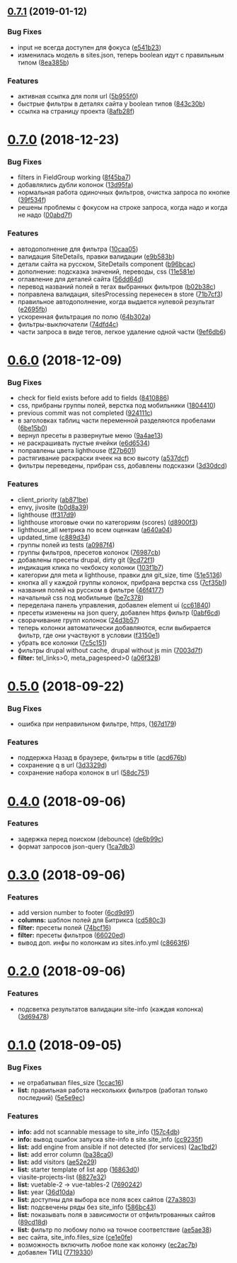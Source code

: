 ## [0.7.1](http://git.viasite.ru:10022/servers/viasite-projects-list/compare/v0.7.0...v0.7.1) (2019-01-12)


### Bug Fixes

* input не всегда доступен для фокуса ([e541b23](http://git.viasite.ru:10022/servers/viasite-projects-list/commits/e541b23))
* изменилась модель в sites.json, теперь boolean идут с правильным типом ([8ea385b](http://git.viasite.ru:10022/servers/viasite-projects-list/commits/8ea385b))


### Features

* активная ссылка для поля url ([5b955f0](http://git.viasite.ru:10022/servers/viasite-projects-list/commits/5b955f0))
* быстрые фильтры в деталях сайта у boolean типов ([843c30b](http://git.viasite.ru:10022/servers/viasite-projects-list/commits/843c30b))
* ссылка на страницу проекта ([8afb28f](http://git.viasite.ru:10022/servers/viasite-projects-list/commits/8afb28f))



# [0.7.0](http://git.viasite.ru:10022/servers/viasite-projects-list/compare/v0.6.0...v0.7.0) (2018-12-23)


### Bug Fixes

* filters in FieldGroup working ([8f45ba7](http://git.viasite.ru:10022/servers/viasite-projects-list/commits/8f45ba7))
* добавлялись дубли колонок ([13d95fa](http://git.viasite.ru:10022/servers/viasite-projects-list/commits/13d95fa))
* нормальная работа одиночных фильтров, очистка запроса по кнопке ([39f534f](http://git.viasite.ru:10022/servers/viasite-projects-list/commits/39f534f))
* решены проблемы с фокусом на строке запроса, когда надо и когда не надо ([00abd7f](http://git.viasite.ru:10022/servers/viasite-projects-list/commits/00abd7f))


### Features

* автодополнение для фильтра ([10caa05](http://git.viasite.ru:10022/servers/viasite-projects-list/commits/10caa05))
* валидация SiteDetails, правки валидации ([e9b583b](http://git.viasite.ru:10022/servers/viasite-projects-list/commits/e9b583b))
* детали сайта на русском, SiteDetails component ([b96bcac](http://git.viasite.ru:10022/servers/viasite-projects-list/commits/b96bcac))
* дополнение: подсказка значений, переводы, css ([11e581e](http://git.viasite.ru:10022/servers/viasite-projects-list/commits/11e581e))
* оглавление для деталей сайта ([56dd64d](http://git.viasite.ru:10022/servers/viasite-projects-list/commits/56dd64d))
* перевод названий полей в тегах выбранных фильтров ([b02b38c](http://git.viasite.ru:10022/servers/viasite-projects-list/commits/b02b38c))
* поправлена валидация, sitesProcessing перенесен в store ([71b7cf3](http://git.viasite.ru:10022/servers/viasite-projects-list/commits/71b7cf3))
* правильное автодополнение, когда выдается нулевой результат ([e2695fb](http://git.viasite.ru:10022/servers/viasite-projects-list/commits/e2695fb))
* ускоренная фильтрация по полю ([64b302a](http://git.viasite.ru:10022/servers/viasite-projects-list/commits/64b302a))
* фильтры-выключатели ([74dfd4c](http://git.viasite.ru:10022/servers/viasite-projects-list/commits/74dfd4c))
* части запроса в виде тегов, легкое удаление одной части ([9ef6db6](http://git.viasite.ru:10022/servers/viasite-projects-list/commits/9ef6db6))



# [0.6.0](http://git.viasite.ru:10022/servers/viasite-projects-list/compare/v0.5.0...v0.6.0) (2018-12-09)


### Bug Fixes

* check for field exists before add to fields ([8410886](http://git.viasite.ru:10022/servers/viasite-projects-list/commits/8410886))
* css, прибраны группы полей, верстка под мобильники ([1804410](http://git.viasite.ru:10022/servers/viasite-projects-list/commits/1804410))
* previous commit was not completed ([924111c](http://git.viasite.ru:10022/servers/viasite-projects-list/commits/924111c))
* в заголовках таблиц части переменной разделяются пробелами ([6be15b0](http://git.viasite.ru:10022/servers/viasite-projects-list/commits/6be15b0))
* вернул пресеты в развернутые меню ([9a4ae13](http://git.viasite.ru:10022/servers/viasite-projects-list/commits/9a4ae13))
* не раскрашивать пустые ячейки ([e6d6534](http://git.viasite.ru:10022/servers/viasite-projects-list/commits/e6d6534))
* поправлены цвета lighthouse ([f27b601](http://git.viasite.ru:10022/servers/viasite-projects-list/commits/f27b601))
* растягивание раскраски ячеек на всю высоту ([a537dcf](http://git.viasite.ru:10022/servers/viasite-projects-list/commits/a537dcf))
* фильтры переведены, прибран css, добавлены подсказки ([3d30dcd](http://git.viasite.ru:10022/servers/viasite-projects-list/commits/3d30dcd))


### Features

* client_priority ([ab871be](http://git.viasite.ru:10022/servers/viasite-projects-list/commits/ab871be))
* envy, jivosite ([b0d8a39](http://git.viasite.ru:10022/servers/viasite-projects-list/commits/b0d8a39))
* lighthouse ([ff317d9](http://git.viasite.ru:10022/servers/viasite-projects-list/commits/ff317d9))
* lighthouse итоговые очки по категориям (scores) ([d8900f3](http://git.viasite.ru:10022/servers/viasite-projects-list/commits/d8900f3))
* lighthouse_all метрика по всем оценкам ([a640a04](http://git.viasite.ru:10022/servers/viasite-projects-list/commits/a640a04))
* updated_time ([c889d34](http://git.viasite.ru:10022/servers/viasite-projects-list/commits/c889d34))
* группы полей из tests ([a0987f4](http://git.viasite.ru:10022/servers/viasite-projects-list/commits/a0987f4))
* группы фильтров, пресетов колонок ([76987cb](http://git.viasite.ru:10022/servers/viasite-projects-list/commits/76987cb))
* добавлены пресеты drupal, dirty git ([9cd72f1](http://git.viasite.ru:10022/servers/viasite-projects-list/commits/9cd72f1))
* индикация клика по чекбоксу колонки ([103f1b7](http://git.viasite.ru:10022/servers/viasite-projects-list/commits/103f1b7))
* категории для meta и lighthouse, правки для git_size, time ([51e5136](http://git.viasite.ru:10022/servers/viasite-projects-list/commits/51e5136))
* кнопка all у каждой группы колонок, прибрана верстка css ([7cf35b1](http://git.viasite.ru:10022/servers/viasite-projects-list/commits/7cf35b1))
* названия полей на русском в фильтре ([46f4177](http://git.viasite.ru:10022/servers/viasite-projects-list/commits/46f4177))
* начальный css под мобильные ([be7c378](http://git.viasite.ru:10022/servers/viasite-projects-list/commits/be7c378))
* переделана панель управления, добавлен element ui ([cc61840](http://git.viasite.ru:10022/servers/viasite-projects-list/commits/cc61840))
* пресеты изменены на json query, добавлен https фильтр ([0abf6cd](http://git.viasite.ru:10022/servers/viasite-projects-list/commits/0abf6cd))
* сворачивание групп колонок ([24d3b57](http://git.viasite.ru:10022/servers/viasite-projects-list/commits/24d3b57))
* теперь колонки автоматически добавляются, если выбирается фильтр, где они участвуют в условии ([f3150e1](http://git.viasite.ru:10022/servers/viasite-projects-list/commits/f3150e1))
* убрать все колонки ([7c5c151](http://git.viasite.ru:10022/servers/viasite-projects-list/commits/7c5c151))
* фильтры drupal without cache, drupal without js min ([7003d7f](http://git.viasite.ru:10022/servers/viasite-projects-list/commits/7003d7f))
* **filter:** tel_links>0, meta_pagespeed>0 ([a06f328](http://git.viasite.ru:10022/servers/viasite-projects-list/commits/a06f328))



# [0.5.0](http://git.viasite.ru:10022/servers/viasite-projects-list/compare/v0.4.0...v0.5.0) (2018-09-22)


### Bug Fixes

* ошибка при неправильном фильтре, https, ([167d179](http://git.viasite.ru:10022/servers/viasite-projects-list/commits/167d179))


### Features

* поддержка Назад в браузере, фильтры в title ([acd676b](http://git.viasite.ru:10022/servers/viasite-projects-list/commits/acd676b))
* сохранение q в url ([3d3329d](http://git.viasite.ru:10022/servers/viasite-projects-list/commits/3d3329d))
* сохранение набора колонок в url ([58dc751](http://git.viasite.ru:10022/servers/viasite-projects-list/commits/58dc751))



# [0.4.0](http://git.viasite.ru:10022/servers/viasite-projects-list/compare/v0.3.0...v0.4.0) (2018-09-06)


### Features

* задержка перед поиском (debounce) ([de6b99c](http://git.viasite.ru:10022/servers/viasite-projects-list/commits/de6b99c))
* формат запросов json-query ([1ca7db3](http://git.viasite.ru:10022/servers/viasite-projects-list/commits/1ca7db3))



# [0.3.0](http://git.viasite.ru:10022/servers/viasite-projects-list/compare/v0.2.0...v0.3.0) (2018-09-06)


### Features

* add version number to footer ([6cd9d91](http://git.viasite.ru:10022/servers/viasite-projects-list/commits/6cd9d91))
* **columns:** шаблон полей для Битрикса ([cd580c3](http://git.viasite.ru:10022/servers/viasite-projects-list/commits/cd580c3))
* **filter:** пресеты полей ([74bcf16](http://git.viasite.ru:10022/servers/viasite-projects-list/commits/74bcf16))
* **filter:** пресеты фильтров ([66020ed](http://git.viasite.ru:10022/servers/viasite-projects-list/commits/66020ed))
* вывод доп. инфы по колонкам из sites.info.yml ([c8663f6](http://git.viasite.ru:10022/servers/viasite-projects-list/commits/c8663f6))



# [0.2.0](http://git.viasite.ru:10022/servers/viasite-projects-list/compare/v0.1.0...v0.2.0) (2018-09-06)


### Features

* подсветка результатов валидации site-info (каждая колонка) ([3d69478](http://git.viasite.ru:10022/servers/viasite-projects-list/commits/3d69478))



# [0.1.0](http://git.viasite.ru:10022/servers/viasite-projects-list/compare/16863d0...v0.1.0) (2018-09-05)


### Bug Fixes

* не отрабатывал files_size ([1ccac16](http://git.viasite.ru:10022/servers/viasite-projects-list/commits/1ccac16))
* **list:** правильная работа нескольких фильтров (работал только последний) ([5e5e9ec](http://git.viasite.ru:10022/servers/viasite-projects-list/commits/5e5e9ec))


### Features

* **info:** add not scannable message to site_info ([157c4db](http://git.viasite.ru:10022/servers/viasite-projects-list/commits/157c4db))
* **info:** вывод ошибок запуска site-info в site.site_info ([cc9235f](http://git.viasite.ru:10022/servers/viasite-projects-list/commits/cc9235f))
* **list:** add engine from ansible if not detected (for services) ([2ac1bd2](http://git.viasite.ru:10022/servers/viasite-projects-list/commits/2ac1bd2))
* **list:** add error column ([ba38ca0](http://git.viasite.ru:10022/servers/viasite-projects-list/commits/ba38ca0))
* **list:** add visitors ([ae52e29](http://git.viasite.ru:10022/servers/viasite-projects-list/commits/ae52e29))
* **list:** starter template of list app ([16863d0](http://git.viasite.ru:10022/servers/viasite-projects-list/commits/16863d0))
* viasite-projects-list ([8827e32](http://git.viasite.ru:10022/servers/viasite-projects-list/commits/8827e32))
* **list:** vuetable-2 -> vue-tables-2 ([7690242](http://git.viasite.ru:10022/servers/viasite-projects-list/commits/7690242))
* **list:** year ([36d10da](http://git.viasite.ru:10022/servers/viasite-projects-list/commits/36d10da))
* **list:** доступны для выбора все поля всех сайтов ([27a3803](http://git.viasite.ru:10022/servers/viasite-projects-list/commits/27a3803))
* **list:** подсвечены ряды без site_info ([586bc43](http://git.viasite.ru:10022/servers/viasite-projects-list/commits/586bc43))
* **list:** показывать поля в зависимости от отфильтрованных сайтов ([89cd18d](http://git.viasite.ru:10022/servers/viasite-projects-list/commits/89cd18d))
* **list:** фильтр по любому полю на точное соответствие ([ae5ae38](http://git.viasite.ru:10022/servers/viasite-projects-list/commits/ae5ae38))
* вес сайта, site_info.files_size ([ce1e0fe](http://git.viasite.ru:10022/servers/viasite-projects-list/commits/ce1e0fe))
* возможность включить любое поле как колонку ([ec2ac7b](http://git.viasite.ru:10022/servers/viasite-projects-list/commits/ec2ac7b))
* добавлен ТИЦ ([7719330](http://git.viasite.ru:10022/servers/viasite-projects-list/commits/7719330))



